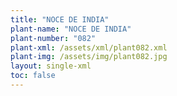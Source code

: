 ```yaml
---
title: "NOCE DE INDIA"
plant-name: "NOCE DE INDIA"
plant-number: "082"
plant-xml: /assets/xml/plant082.xml
plant-img: /assets/img/plant082.jpg
layout: single-xml
toc: false
---
```


